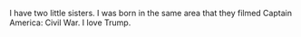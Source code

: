 I have two little sisters.
I was born in the same area that they filmed Captain America: Civil War.
I love Trump.
